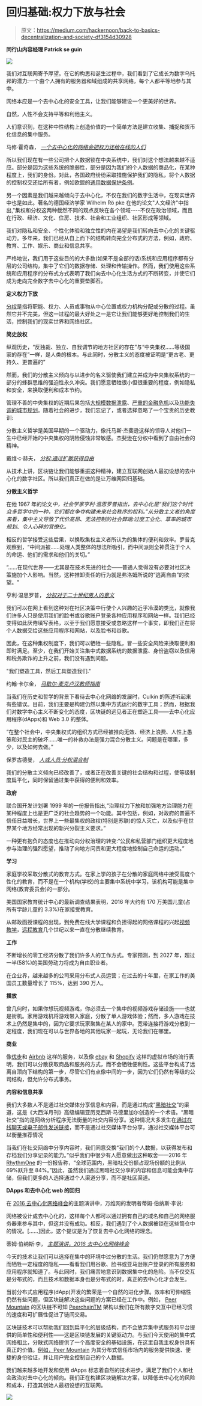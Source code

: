 # 回归基础:权力下放与社会

> 原文：<https://medium.com/hackernoon/back-to-basics-decentralization-and-society-df3154d30928>

**同行山内容经理 Patrick se guin**

![](img/1608133d008670a5d2f4c67b27bd2c97.png)

我们对互联网寄予厚望。在它的构思和诞生过程中，我们看到了它成长为数字乌托邦的潜力:一个由个人拥有的服务器和域组成的共享网络，每个人都平等地参与其中。

网络本应是一个去中心化的安全工具，让我们能够建设一个更美好的世界。

自然，人性不会支持平等和利他主义。

人们意识到，在这种中性结构上创造价值的一个简单方法是建立收集、捕捉和货币化信息的集中服务。

马修·霍奇森， [*一个去中心化的网络会把权力还给在线的人们*](https://techcrunch.com/2016/10/09/a-decentralized-web-would-give-power-back-to-the-people-online/)

所以我们现在有一些公司把个人数据锁在中央系统中，我们对这个想法越来越不适应。部分是因为这些系统的脆弱性，部分是因为我们的个人数据的商品化，在某种程度上，我们的身份。对此，各国政府纷纷采取措施保护我们的隐私，将个人数据的控制权交还给所有者，例如欧盟的[通用数据保护条例](https://www.eugdpr.org/)。

另一个因素是我们越来越倾向于去中心化，不仅在我们的数字生活中，在现实世界中也是如此。著名的德国经济学家 Wilhelm Rö pke 在他的论文"人文经济"中指出,"集权和分权这两种截然不同的观点反映在各个领域----不仅在政治领域，而且在行政、经济、文化、住房、技术、社会和工业组织、社区形成等领域。

我们对隐私和安全、个性化体验和独立性的内在渴望是我们转向去中心化的关键驱动力。多年来，我们已经从自上而下的结构转向完全分布式的方法，例如，政府、教育、工作、娱乐、商业和信息共享。

严格地说，我们用于这些目的的大多数(如果不是全部的话)系统和应用程序都有分层的公司结构，集中了它们的数据存储、处理和传输操作。然而，我们使用这些系统和应用程序的分布式方式表明了我们向去中心化生活方式的不断转变，并使它们成为走向完全数字去中心化的重要垫脚石。

**定义权力下放**

[分权](https://en.wikipedia.org/wiki/Decentralization)是指将职能、权力、人员或事物从中心位置或权力机构分配或分散的过程。虽然它并不完美，但这一过程的最大好处之一是它让我们能够更好地控制我们的生活，控制我们的现实世界和网络社区。

**简史放权**

纵观历史，“反独裁、独立、自我调节的地方社区的存在”与“中央集权……等级国家的存在”一样，是人类的根本。与此同时，分散主义的态度被证明是“更古老、更持久、更普遍的”

然而，我们的分散主义倾向与以进步的名义驱使我们建立并成为中央集权系统的一部分的蜂群思维的强迫性永久冲突。我们愿意牺牲很小但很重要的程度，例如隐私和安全，来换取便利和成本节约。

管理不善的中央集权的近期后果包括[大规模数据泄露](/peermountain/peer-mountain-protection-against-the-high-cost-of-data-theft-bfe439b608a1)、[严重的金融危机](http://www.businessinsider.com/central-banks-could-be-moving-us-closer-to-the-next-financial-crisis-2017-7)以及[功能失调的城市规划](https://www.planetizen.com/node/24)。随着社会的进步，我们忘记了，或者选择忽略了一个宝贵的历史教训:

分散主义哲学是美国早期的一个驱动力，像托马斯·杰斐逊这样的领导人对他们一生中已经开始的中央集权的阴险侵蚀非常敏感。杰斐逊在分权中看到了自由社会的精神。

戴维·c·赫夫， [*分权:通过扩散获得自由*](https://fee.org/articles/decentralization-freedom-by-diffusion/)

从技术上讲，区块链让我们能够重振这种精神，建立互联网创始人最初设想的去中心化的数字社区。所以我们真正在做的是让万维网回归基础。

**分散主义哲学**

在他 1967 年的论文*中，社会学家亨利·温思罗普指出，去中心化是“我们这个时代众多哲学中的一种，它们都在争夺构建未来社会秩序的权利。”从分散主义者的角度来看，集中主义导致了代价高昂、无法控制的社会弊端:过度工业化、草率的城市规划、令人心碎的官僚化。*

相反的哲学接受这些后果，以换取集权主义者所认为的集体的便利和效率。罗普克观察到，“中间派被……处理人类整体的想法所吸引，而中间派则全神贯注于个人的命运、他们的需求和他们的关切。”

“……在现代世界——尤其是在技术先进的社会——普通人觉得没有必要对社区决策施加个人影响。当然，这种推卸责任的行为就是弗洛姆所说的“逃离自由”的欲望。"

亨利·温思罗普， [*分权对于二十世纪男人的意义*](https://www.jstor.org/stable/3485067?seq=1#page_scan_tab_contents)

我们可以在网上看到这种对在社区决策中行使个人兴趣的近乎冷漠的类比，就像我们许多人只是使用我们的脸书或谷歌账户登录各种应用程序和网站一样。我们已经变得如此厌倦填写表格，以至于我们愿意接受或忽略这样一个事实，即我们正在将个人数据交给这些应用程序和网站，以及脸书和谷歌。

因此，在这种集权制度下，我们可以牺牲一些隐私，冒一些安全风险来换取便利和即时满足。至少，在我们开始关注集中式数据系统的数据泄露、身份盗窃以及信用和税务欺诈的上升之前，我们没有遇到问题。

"我们塑造工具，然后工具塑造我们."

约翰·卡尔金， [*马歇尔·麦克卢汉教师指南*](https://webspace.royalroads.ca/llefevre/wp-content/uploads/sites/258/2017/08/A-Schoolmans-Guide-to-Marshall-McLuhan-1.pdf)

当我们在历史和哲学的背景下看待去中心化网络的发展时，Culkin 的陈述听起来有些错误。目前，我们主要是构建仍然以集中方式运行的数字工具；然而，根据我们对数字中心主义不断变化的态度，区块链的远见者正在塑造工具——去中心化应用程序(dApps)和 Web 3.0 的整体。

“在整个社会中，中央集权式的组织方式已经被推向无效、经济上浪费、人性上愚笨和对民主的破坏……唯一的补救办法是强力混合分散主义。问题是在哪里，多少，以及如何去做。”

保罗古德曼， [*人或人员:分权混合制*](https://www.amazon.com/People-Personnel-Decentralizing-Mixed-System/dp/B0007DL8O2)

我们的分散主义倾向已经改善了，或者正在改善关键的社会结构和过程，使等级制度扁平化，同时保留通过集中获得的便利和效率。

**政府**

联合国开发计划署 1999 年的一份报告指出,“治理权力下放和加强地方治理能力在某种程度上也是更广泛的社会趋势的一个功能。其中包括，例如，对政府的普遍不信任日益增长，世界上一些最集权的政权(特别是苏联)的惊人灭亡，以及似乎在世界某个地方经常出现的新兴分裂主义要求。”

一种更有抱负的态度也在推动向分权治理的转变:“公民和私营部门组织更大程度地参与治理的强烈愿望，推动了向地方问责和更大程度地控制自己命运的运动。”

**学习**

家庭学校采取分散式的教育方式。在家上学的孩子在分散的家庭网络中接受高度个性化的教育，而不是在一个机构(学校)的主要集中系统中学习，该机构可能是集中网络(教育委员会)的一部分。

美国国家教育统计中心的最新调查结果表明，2016 年大约有 170 万美国儿童(占所有学龄儿童的 3.3%)在家接受教育。

从邮政函授课程的出现，到免费在线大学课程和负担得起的网络课程的兴起[视频](https://www.udemy.com/) [教学](https://www.lynda.com/)，[远程教育](https://en.wikipedia.org/wiki/Distance_education)几个世纪以来一直在分散继续教育。

**工作**

不断增长的零工经济分散了我们许多人的工作方式。专家预测，到 2027 年，超过一半(58%)的美国劳动力将成为自由职业者。

在企业界，越来越多的公司采用分布式人员运营；在过去的十年里，在家工作的美国员工数量增长了 115%，达到 390 万人。

**播放**

曾几何时，如果你想玩视频游戏，你必须去一个集中的视频游戏存储设施——也就是街机。家用游戏机将游戏带入家庭，分散了单人游戏体验；然而，多人游戏在技术上仍然是集中的，因为它要求玩家聚集在某人的家中。宽带连接将游戏分散到一定程度，我们现在可以与世界各地的其他玩家一起玩，无论我们在哪里。

**商业**

像[优步](https://www.uber.com/)和 [Airbnb](https://www.airbnb.com/) 这样的服务，以及像 [ebay](https://www.ebay.com/) 和 [Shopify](https://www.shopify.com/) 这样的虚拟市场的流行表明，我们可以分散获取商品和服务的方式，而不会牺牲便利性。这些平台构成了远离自顶向下结构的第一步，尽管它们有点像中间的一步，因为它们仍然有等级的公司结构，但允许分布式事务。

**内容和信息共享**

我们大多数人不是通过社交媒体分享信息和内容，而是通过构成“[黑暗社交](https://www.theatlantic.com/technology/archive/2012/10/dark-social-we-have-the-whole-history-of-the-web-wrong/263523/)”的渠道，这是《大西洋月刊》高级编辑亚历克西斯·马德里加尔创造的一个术语。“黑暗社交”指的是网络分析程序无法衡量的社交内容分享。这种情况大多发生在[通过在线聊天或电子邮件发送链接](https://www.techopedia.com/definition/29027/dark-social)，而不是通过社交媒体平台分享，通过社交媒体平台可以衡量推荐情况

当我们在社交网络中分享内容时，我们同意交换“我们的个人数据，以获得发布和存档我们分享记录的能力。”似乎我们中很少有人愿意做出这种取舍——2016 年 [RhythmOne](https://radiumone.com/wp-content/uploads/2016/09/RadiumOne-Dark-Social-White-Paper.pdf) 的一份报告称，“全球范围内，黑暗社交份额占现场份额的比例从 69%跃升至 84%。”因此，虽然我们通过黑暗社交分享的内容和信息可能会集中存储，但我们更多的人选择通过个人渠道分享，而不是社区渠道。

**DApps 和去中心化 web 的回归**

在 [2016 去中心化网络峰会](https://decentralizedweb.net/)的主题演讲中，万维网的发明者蒂姆·伯纳斯·李说:

网络被设计成去中心化的，这样每个人都可以通过拥有自己的域名和自己的网络服务器来参与其中，但这并没有成功。相反，我们遇到了个人数据被锁在这些筒仓中的情况。[……]因此，这个提议是为了恢复去中心化网络的理念。

蒂姆·伯纳斯·李， [*主题演讲，2016 去中心化网络峰会*](https://archive.org/details/DWebSummit2016_Keynote_Tim_Berners_Lee)

今天的技术让我们可以选择在集中的环境中过分散的生活。我们仍然愿意为了方便而牺牲一定程度的隐私——看看我们用谷歌、脸书或亚马逊账户登录的所有服务和应用程序就知道了。与此同时，我们痛苦地意识到数据集中化的危险。当不仅交互是分布式的，而且技术和数据本身也是分布式的时，真正的去中心化才会发生。

当前分布式应用程序(dApp)开发的繁荣是一个自然的进化步骤。效率和可伸缩性仍然有些问题，但区块链解决这些问题的方案已经在工作中。例如， [Peer Mountain](http://www.peermountain.com) 的区块链不可知 [PeerchainTM](/peermountain/how-peer-mountain-uses-a-new-protocol-to-ensure-the-continuation-of-net-neutrality-6ca5d4a10a4a) 架构以我们在所有数字交互中已经习惯的速度和可扩展性促进了链间交易。

区块链技术可以帮助我们回到扁平化的层级结构，而不会放弃集中式服务和平台提供的简单性和便利性——这是区块链发展的关键驱动力。与我们今天使用的集中式网络相比，分散式网络提供了一个高度安全的基础设施，在这里自我主权身份具有真正的价值。[例如，Peer Mountain](https://www.peermountain.com/) 为其分布式信任市场内的服务提供快速、便捷的身份验证，并让用户完全控制自己的个人数据。

我们越来越多地开发和使用 dApps 标志着自然的技术进步，满足了我们个人和社会政治对去中心化的倾向。我们正在构建区块链解决方案，以降低去中心化的风险和成本，打造其创始人最初设想的互联网。

[![](img/5eb89ff998e0a95d0a7888cb4630b9d4.png)](https://t.me/peermountain)